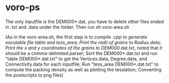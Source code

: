 # voro-ps

The only inputfile is the DEM000*.dat, you have to delete other files ended in .txt and .data under the folder. Then run
sh voro-area.sh

(As in the voro-area.sh, the first step is to compile *.cpp to generate excutable file table and tess_area;
Print the radii of grains to Radius.data;
Print the x and y coordinates of the grains to DEM000*.dat.txt, noted that it should be a comma-delimited parser;
Sort the DEM000*.dat.txt and run "table DEM000*.dat.txt" to get the Vertices.data, Degree.data, and Connectivity.data for each inputfile;
Run "tess_area DEM000*.dat.txt" to compute the packing density as well as plotting the tesslation;
Converting the postscripts to png files)
